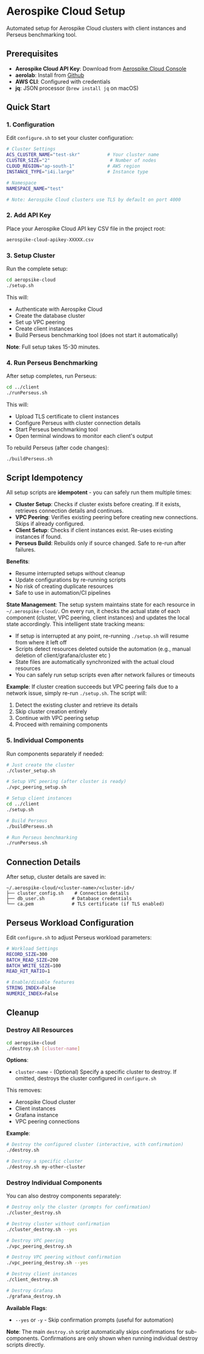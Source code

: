# Aerospike Cloud Setup

Automated setup for Aerospike Cloud clusters with client instances and Perseus benchmarking tool.

## Prerequisites

- **Aerospike Cloud API Key**: Download from [Aerospike Cloud Console](https://cloud.aerospike.com)
- **aerolab**: Install from [Github](https://github.com/aerospike/aerolab)
- **AWS CLI**: Configured with credentials
- **jq**: JSON processor (`brew install jq` on macOS)

## Quick Start

### 1. Configuration

Edit `configure.sh` to set your cluster configuration:

```bash
# Cluster Settings
ACS_CLUSTER_NAME="test-skr"          # Your cluster name
CLUSTER_SIZE="2"                      # Number of nodes
CLOUD_REGION="ap-south-1"            # AWS region
INSTANCE_TYPE="i4i.large"            # Instance type

# Namespace
NAMESPACE_NAME="test"

# Note: Aerospike Cloud clusters use TLS by default on port 4000
```

### 2. Add API Key

Place your Aerospike Cloud API key CSV file in the project root:
```bash
aerospike-cloud-apikey-XXXXX.csv
```

### 3. Setup Cluster

Run the complete setup:
```bash
cd aeropsike-cloud
./setup.sh
```

This will:
- Authenticate with Aerospike Cloud
- Create the database cluster
- Set up VPC peering
- Create client instances
- Build Perseus benchmarking tool (does not start it automatically)

**Note**: Full setup takes 15-30 minutes.

### 4. Run Perseus Benchmarking

After setup completes, run Perseus:
```bash
cd ../client
./runPerseus.sh
```

This will:
- Upload TLS certificate to client instances
- Configure Perseus with cluster connection details
- Start Perseus benchmarking tool
- Open terminal windows to monitor each client's output

To rebuild Perseus (after code changes):
```bash
./buildPerseus.sh
```

## Script Idempotency

All setup scripts are **idempotent** - you can safely run them multiple times:

- **Cluster Setup**: Checks if cluster exists before creating. If it exists, retrieves connection details and continues.
- **VPC Peering**: Verifies existing peering before creating new connections. Skips if already configured.
- **Client Setup**: Checks if client instances exist. Re-uses existing instances if found.
- **Perseus Build**: Rebuilds only if source changed. Safe to re-run after failures.

**Benefits**:
- Resume interrupted setups without cleanup
- Update configurations by re-running scripts
- No risk of creating duplicate resources
- Safe to use in automation/CI pipelines

**State Management**: The setup system maintains state for each resource in `~/.aerospike-cloud/`. On every run, it checks the actual state of each component (cluster, VPC peering, client instances) and updates the local state accordingly. This intelligent state tracking means:

- If setup is interrupted at any point, re-running `./setup.sh` will resume from where it left off
- Scripts detect resources deleted outside the automation (e.g., manual deletion of client/grafana/cluster etc )
- State files are automatically synchronized with the actual cloud resources
- You can safely run setup scripts even after network failures or timeouts

**Example**: If cluster creation succeeds but VPC peering fails due to a network issue, simply re-run `./setup.sh`. The script will:
1. Detect the existing cluster and retrieve its details
2. Skip cluster creation entirely
3. Continue with VPC peering setup
4. Proceed with remaining components

### 5. Individual Components

Run components separately if needed:

```bash
# Just create the cluster
./cluster_setup.sh

# Setup VPC peering (after cluster is ready)
./vpc_peering_setup.sh

# Setup client instances
cd ../client
./setup.sh

# Build Perseus
./buildPerseus.sh

# Run Perseus benchmarking
./runPerseus.sh
```

## Connection Details

After setup, cluster details are saved in:
```
~/.aerospike-cloud/<cluster-name>/<cluster-id>/
├── cluster_config.sh    # Connection details
├── db_user.sh          # Database credentials  
└── ca.pem              # TLS certificate (if TLS enabled)
```

## Perseus Workload Configuration

Edit `configure.sh` to adjust Perseus workload parameters:

```bash
# Workload Settings
RECORD_SIZE=300
BATCH_READ_SIZE=200
BATCH_WRITE_SIZE=100
READ_HIT_RATIO=1

# Enable/disable features
STRING_INDEX=False
NUMERIC_INDEX=False
```

## Cleanup

### Destroy All Resources

```bash
cd aeropsike-cloud
./destroy.sh [cluster-name]
```

**Options**:
- `cluster-name` - (Optional) Specify a specific cluster to destroy. If omitted, destroys the cluster configured in `configure.sh`

This removes:
- Aerospike Cloud cluster
- Client instances  
- Grafana instance
- VPC peering connections

**Example**:
```bash
# Destroy the configured cluster (interactive, with confirmation)
./destroy.sh

# Destroy a specific cluster
./destroy.sh my-other-cluster
```

### Destroy Individual Components

You can also destroy components separately:

```bash
# Destroy only the cluster (prompts for confirmation)
./cluster_destroy.sh

# Destroy cluster without confirmation
./cluster_destroy.sh --yes

# Destroy VPC peering
./vpc_peering_destroy.sh

# Destroy VPC peering without confirmation  
./vpc_peering_destroy.sh --yes

# Destroy client instances
./client_destroy.sh

# Destroy Grafana
./grafana_destroy.sh
```

**Available Flags**:
- `--yes` or `-y` - Skip confirmation prompts (useful for automation)

**Note**: The main `destroy.sh` script automatically skips confirmations for sub-components. Confirmations are only shown when running individual destroy scripts directly.
